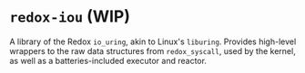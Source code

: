 # `redox-iou` (WIP)
A library of the Redox `io_uring`, akin to Linux's `liburing`. Provides
high-level wrappers to the raw data structures from `redox_syscall`, used by
the kernel, as well as a batteries-included executor and reactor.
